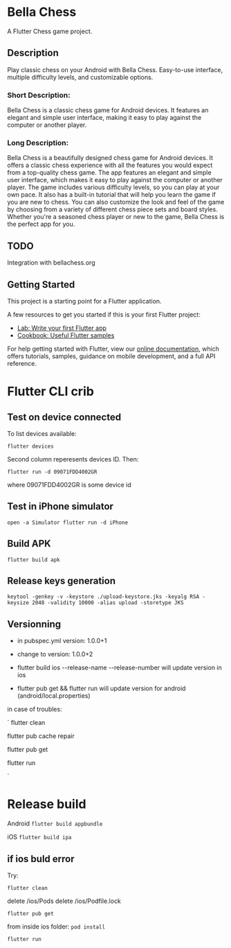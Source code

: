# Bella Chess

A Flutter Chess game project.

## Description 

Play classic chess on your Android with Bella Chess. Easy-to-use interface, multiple difficulty levels, and customizable options.

### Short Description:
Bella Chess is a classic chess game for Android devices. It features an elegant and simple user interface, making it easy to play against the computer or another player.

### Long Description:
Bella Chess is a beautifully designed chess game for Android devices. It offers a classic chess experience with all the features you would expect from a top-quality chess game. The app features an elegant and simple user interface, which makes it easy to play against the computer or another player. The game includes various difficulty levels, so you can play at your own pace. It also has a built-in tutorial that will help you learn the game if you are new to chess. You can also customize the look and feel of the game by choosing from a variety of different chess piece sets and board styles. Whether you're a seasoned chess player or new to the game, Bella Chess is the perfect app for you.


## TODO

Integration with bellachess.org

## Getting Started

This project is a starting point for a Flutter application.

A few resources to get you started if this is your first Flutter project:

- [Lab: Write your first Flutter app](https://flutter.dev/docs/get-started/codelab)
- [Cookbook: Useful Flutter samples](https://flutter.dev/docs/cookbook)

For help getting started with Flutter, view our
[online documentation](https://flutter.dev/docs), which offers tutorials,
samples, guidance on mobile development, and a full API reference.

# Flutter CLI crib

## Test on device connected

To list devices available:

`
flutter devices
`

Second column reperesents devices ID. Then:

`
flutter run -d 09071FDD4002GR
`

where 09071FDD4002GR is some device id


 ## Test in iPhone simulator

`
open -a Simulator
flutter run -d iPhone
`


## Build APK

`
flutter build apk
`

## Release keys generation

`
keytool -genkey -v -keystore ./upload-keystore.jks -keyalg RSA -keysize 2048 -validity 10000 -alias upload -storetype JKS
`


## Versionning

* in pubspec.yml version: 1.0.0+1

* change to version: 1.0.0+2

* flutter build ios --release-name --release-number will update version in ios

* flutter pub get && flutter run will update version for android (android/local.properties)

in case of troubles:

`
flutter clean

flutter pub cache repair 

flutter pub get 

flutter run

`

# Release build

Android 
`
flutter build appbundle 
`

iOS
`
flutter build ipa
`

## if ios buld error

Try:

`
flutter clean
`

delete /ios/Pods
delete /ios/Podfile.lock

`
flutter pub get
`

from inside ios folder: `pod install`

`
flutter run
`
